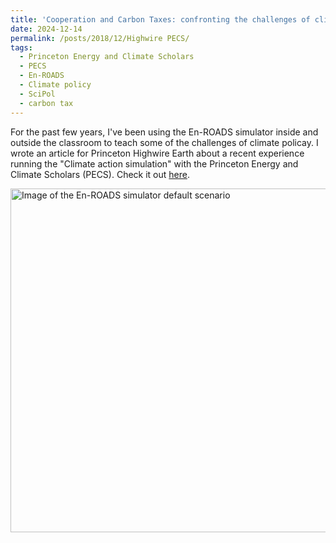 ```yaml
---
title: 'Cooperation and Carbon Taxes: confronting the challenges of climate policy with the En-ROADS Climate Solutions Simulator and Princeton’s Energy and Climate Scholars'
date: 2024-12-14
permalink: /posts/2018/12/Highwire PECS/
tags:
  - Princeton Energy and Climate Scholars
  - PECS
  - En-ROADS
  - Climate policy
  - SciPol
  - carbon tax
---
```


For the past few years, I've been using the En-ROADS simulator inside and outside the classroom to teach some of the challenges of climate policay.
I wrote an article for  Princeton Highwire Earth about a recent experience running the "Climate action simulation" 
with the Princeton Energy and Climate Scholars (PECS). Check it out
<a href="https://highwire.princeton.edu/2024/01/21/cooperation-and-carbon-taxes-confronting-the-challenges-of-climate-policy-with-the-en-roads-climate-solutions-simulator-and-princetons-energy-and-climate-scholars/">here</a>. 


<p align="left">
  <img src="https://i0.wp.com/highwire.princeton.edu/wp-content/uploads/sites/340/2024/01/Screen-Shot-2024-01-21-at-4.37.49-PM.png?ssl=1" width="550" title="Image of the En-ROADS simulator default scenario" >
</p> 

